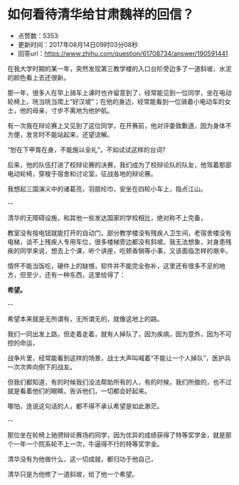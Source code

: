 # 如何看待清华给甘肃魏祥的回信？
- 点赞数：5353
- 更新时间：2017年08月14日09时03分08秒
- 回答url：https://www.zhihu.com/question/61708734/answer/190591441
<body>
 <p data-pid="2iai9aFj">在我大学时期的某一年，突然发现第三教学楼的入口台阶旁边多了一道斜坡，水泥的颜色看上去还很新。</p>
 <p data-pid="ML5HEM4l">那一年，很多人在早上骑车上课时也许留意到了，经常能见到一位同学，坐在电动轮椅上，咣当咣当爬上“好汉坡”；在他的身边，经常能看到一位骑着小电动车的女士，他的母亲，寸步不离地为他护航。</p>
 <p data-pid="kWVZvL13">有一次我在辩论赛上又见到了这位同学，在开赛前，他对评委致歉道，因为身体不方便，发言时不能站起来，还望谅解。</p>
 <p data-pid="HcEeMeJc">“恕在下甲胄在身，不能施以全礼”，不如试试这样的台词?</p>
 <p data-pid="7QByv1Tk">后来，他的队伍打进了校辩论赛的决赛，我们成为了校辩论队的队友，他驾着那部电动轮椅，穿梭于宿舍和讨论室，征战各地的辩论赛。</p>
 <p data-pid="gGplJLWf">我想起三国演义中的诸葛亮，羽扇纶巾，安坐在四轮小车上，指点江山。</p>
 <p data-pid="ym_Xh_Wu">--</p>
 <p data-pid="ZpjSo403">清华的无障碍设施，和其他一些发达国家的学校相比，绝对称不上完备，</p>
 <p data-pid="2Eprtq_L">教室没有按电钮就能打开的自动门，部分教学楼没有残疾人卫生间，老宿舍楼没有电梯，谈不上残疾人专用车位，很多楼梯旁边都没有斜坡。我无法想象，对身患残疾的同学来说，想去上个课，听个讲座，吃顿香锅等小事，又该面临怎样的艰辛。</p>
 <p data-pid="6GHlcABE">情怀不能当饭吃，硬件上的缺憾，软件并不能完全弥补，这里还有很多不足的地方，但至少，还有一种东西，这里给得了：</p>
 <p data-pid="dYPZB67I"><b>希望。</b></p>
 <p data-pid="Nk3N5Cfg">--</p>
 <p data-pid="uyPzhG4c">希望本来就是无所谓有，无所谓无的，就像这地上的路。</p>
 <p data-pid="hk-SmGpy">我们一同出发上路，但走着走着，就有人掉队了，因为疾病，因为意外，因为不可控的命运，</p>
 <p data-pid="sDbx1aWv">战争片里，经常能看到这样的场景，战士大声叫喊着“不能让一个人掉队”，医护兵一次次奔向倒下的战友。</p>
 <p data-pid="4efGWJhf">但我们都知道，有的时候我们没法帮助所有的人，有的时候，我们所做的，也不过就是看着他们的眼睛，告诉他们，一切都会好起来。</p>
 <p data-pid="V1d-KyWf">哪怕，连说这句话的人，都不得不承认希望是如此渺茫。</p>
 <p data-pid="BbnhdLPV">--</p>
 <p data-pid="0VWVNygU">那位坐在轮椅上驰骋辩论赛场的同学，因为优异的成绩获得了特等奖学金，就是那个一年一个院系轮不上一次，牛逼得不行的特等奖学金。</p>
 <p data-pid="BFpeMLZK">清华没有为他做什么，这一切成就，都归功于他自己，</p>
 <p data-pid="8AYzL_at">清华只是为他修了一道斜坡，给了他一个希望。</p>
</body>